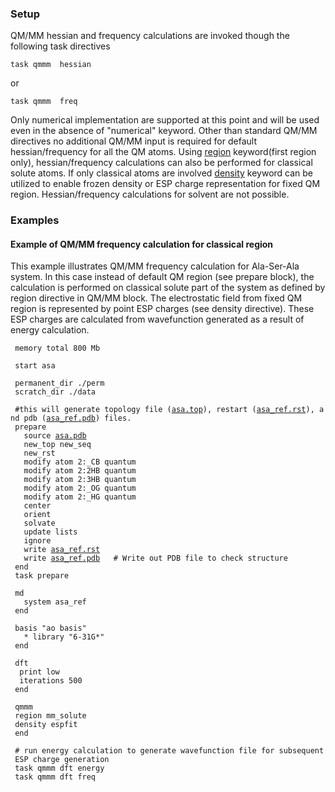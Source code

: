 ### Setup

QM/MM hessian and frequency calculations are invoked though the
following task directives

`task qmmm `<qmtheory>` hessian`

or

`task qmmm `<qmtheory>` freq`

Only numerical implementation are supported at this point and will be
used even in the absence of "numerical" keyword. Other than standard
QM/MM directives no additional QM/MM input is required for default
hessian/frequency for all the QM atoms. Using
[region](qmmm_region "wikilink") keyword(first region only),
hessian/frequency calculations can also be performed for classical
solute atoms. If only classical atoms are involved
[density](qmmm_density "wikilink") keyword can be utilized to enable
frozen density or ESP charge representation for fixed QM region.
Hessian/frequency calculations for solvent are not possible.

### Examples

#### Example of QM/MM frequency calculation for classical region

This example illustrates QM/MM frequency calculation for Ala-Ser-Ala
system. In this case instead of default QM region (see prepare block),
the calculation is performed on classical solute part of the system as
defined by region directive in QM/MM block. The electrostatic field from
fixed QM region is represented by point ESP charges (see density
directive). These ESP charges are calculated from wavefunction generated
as a result of energy calculation.

` memory total 800 Mb`  
  
` start asa`  
  
` permanent_dir ./perm`  
` scratch_dir ./data`  
  
` #this will generate topology file (`[`asa.top`](media:asa.top "wikilink")`), restart (`[`asa_ref.rst`](media:asa_ref.rst "wikilink")`), and pdb (`[`asa_ref.pdb`](media:asa_ref.pdb "wikilink")`) files.`  
` prepare`  
`   source `[`asa.pdb`](media:asa.pdb "wikilink")  
`   new_top new_seq`  
`   new_rst`  
`   modify atom 2:_CB quantum`  
`   modify atom 2:2HB quantum`  
`   modify atom 2:3HB quantum`  
`   modify atom 2:_OG quantum`  
`   modify atom 2:_HG quantum`  
`   center`  
`   orient`  
`   solvate`  
`   update lists`  
`   ignore`  
`   write `[`asa_ref.rst`](media:asa_ref.rst "wikilink")  
`   write `[`asa_ref.pdb`](media:asa_ref.pdb "wikilink")`   # Write out PDB file to check structure`  
` end`  
` task prepare`

` md`  
`   system asa_ref`  
` end`  
  
` basis "ao basis"`  
`   * library "6-31G*"`  
` end`  
  
` dft`  
`  print low`  
`  iterations 500`  
` end`  
  
` qmmm`  
` region mm_solute`  
` density espfit`  
` end`  
  
` # run energy calculation to generate wavefunction file for subsequent ESP charge generation`  
` task qmmm dft energy`  
` task qmmm dft freq`
